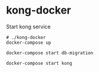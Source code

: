 # kong-docker

Start kong service

```shell
# ./kong-docker
docker-compose up
```

```shell
docker-compose start db-migration
```

```shell
docker-compose start kong
```
